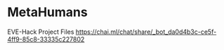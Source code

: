 # MetaHumans
EVE-Hack Project Files
 https://chai.ml/chat/share/_bot_da0d4b3c-ce5f-4ff9-85c8-33335c227802
